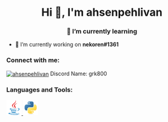 <h1 align="center">Hi 👋, I'm ahsenpehlivan</h1>
<h3 align="center">🌱 I’m currently learning</h3>

- 🔭 I’m currently working on **nekoren#1361**

<h3 align="left">Connect with me:</h3>
<p align="left">
<a href="https://linkedin.com/in/ahsenpehlivan" target="blank"><img align="center" src="https://raw.githubusercontent.com/rahuldkjain/github-profile-readme-generator/master/src/images/icons/Social/linked-in-alt.svg" alt="ahsenpehlivan" height="30" width="40" /></a>
Discord Name: grk800
</p>

<h3 align="left">Languages and Tools:</h3>
<p align="left"> <a href="https://www.java.com" target="_blank" rel="noreferrer"> <img src="https://raw.githubusercontent.com/devicons/devicon/master/icons/java/java-original.svg" alt="java" width="40" height="40"/> </a> <a href="https://www.python.org" target="_blank" rel="noreferrer"> <img src="https://raw.githubusercontent.com/devicons/devicon/master/icons/python/python-original.svg" alt="python" width="40" height="40"/> </a> </p>
